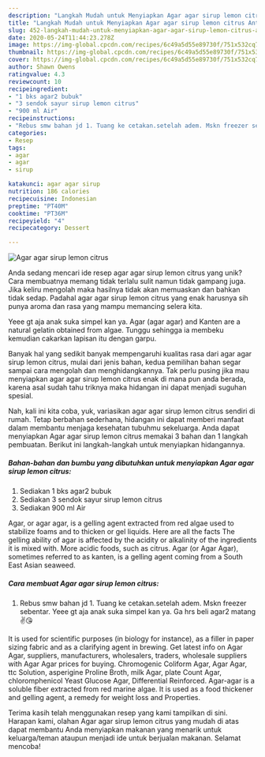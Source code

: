 ```yaml
---
description: "Langkah Mudah untuk Menyiapkan Agar agar sirup lemon citrus Anti Gagal"
title: "Langkah Mudah untuk Menyiapkan Agar agar sirup lemon citrus Anti Gagal"
slug: 452-langkah-mudah-untuk-menyiapkan-agar-agar-sirup-lemon-citrus-anti-gagal
date: 2020-05-24T11:44:23.278Z
image: https://img-global.cpcdn.com/recipes/6c49a5d55e89730f/751x532cq70/agar-agar-sirup-lemon-citrus-foto-resep-utama.jpg
thumbnail: https://img-global.cpcdn.com/recipes/6c49a5d55e89730f/751x532cq70/agar-agar-sirup-lemon-citrus-foto-resep-utama.jpg
cover: https://img-global.cpcdn.com/recipes/6c49a5d55e89730f/751x532cq70/agar-agar-sirup-lemon-citrus-foto-resep-utama.jpg
author: Shawn Owens
ratingvalue: 4.3
reviewcount: 10
recipeingredient:
- "1 bks agar2 bubuk"
- "3 sendok sayur sirup lemon citrus"
- "900 ml Air"
recipeinstructions:
- "Rebus smw bahan jd 1. Tuang ke cetakan.setelah adem. Mskn freezer sebentar. Yeee gt aja anak suka simpel kan ya. Ga hrs beli agar2 matang✌️😘"
categories:
- Resep
tags:
- agar
- agar
- sirup

katakunci: agar agar sirup 
nutrition: 186 calories
recipecuisine: Indonesian
preptime: "PT40M"
cooktime: "PT36M"
recipeyield: "4"
recipecategory: Dessert

---
```



![Agar agar sirup lemon citrus](https://img-global.cpcdn.com/recipes/6c49a5d55e89730f/751x532cq70/agar-agar-sirup-lemon-citrus-foto-resep-utama.jpg)

Anda sedang mencari ide resep agar agar sirup lemon citrus yang unik? Cara membuatnya memang tidak terlalu sulit namun tidak gampang juga. Jika keliru mengolah maka hasilnya tidak akan memuaskan dan bahkan tidak sedap. Padahal agar agar sirup lemon citrus yang enak harusnya sih punya aroma dan rasa yang mampu memancing selera kita.

Yeee gt aja anak suka simpel kan ya. Agar (agar agar) and Kanten are a natural gelatin obtained from algae. Tunggu sehingga ia membeku kemudian cakarkan lapisan itu dengan garpu.

Banyak hal yang sedikit banyak mempengaruhi kualitas rasa dari agar agar sirup lemon citrus, mulai dari jenis bahan, kedua pemilihan bahan segar sampai cara mengolah dan menghidangkannya. Tak perlu pusing jika mau menyiapkan agar agar sirup lemon citrus enak di mana pun anda berada, karena asal sudah tahu triknya maka hidangan ini dapat menjadi suguhan spesial.


Nah, kali ini kita coba, yuk, variasikan agar agar sirup lemon citrus sendiri di rumah. Tetap berbahan sederhana, hidangan ini dapat memberi manfaat dalam membantu menjaga kesehatan tubuhmu sekeluarga. Anda dapat menyiapkan Agar agar sirup lemon citrus memakai 3 bahan dan 1 langkah pembuatan. Berikut ini langkah-langkah untuk menyiapkan hidangannya.

<!--inarticleads1-->

##### Bahan-bahan dan bumbu yang dibutuhkan untuk menyiapkan Agar agar sirup lemon citrus:

1. Sediakan 1 bks agar2 bubuk
1. Sediakan 3 sendok sayur sirup lemon citrus
1. Sediakan 900 ml Air


Agar, or agar agar, is a gelling agent extracted from red algae used to stabilize foams and to thicken or gel liquids. Here are all the facts The gelling ability of agar is affected by the acidity or alkalinity of the ingredients it is mixed with. More acidic foods, such as citrus. Agar (or Agar Agar), sometimes referred to as kanten, is a gelling agent coming from a South East Asian seaweed. 

<!--inarticleads2-->

##### Cara membuat Agar agar sirup lemon citrus:

1. Rebus smw bahan jd 1. Tuang ke cetakan.setelah adem. Mskn freezer sebentar. Yeee gt aja anak suka simpel kan ya. Ga hrs beli agar2 matang✌️😘


It is used for scientific purposes (in biology for instance), as a filler in paper sizing fabric and as a clarifying agent in brewing. Get latest info on Agar Agar, suppliers, manufacturers, wholesalers, traders, wholesale suppliers with Agar Agar prices for buying. Chromogenic Coliform Agar, Agar Agar, ttc Solution, asperigine Proline Broth, milk Agar, plate Count Agar, chloromphenicol Yeast Glucose Agar, Differential Reinforced. Agar-agar is a soluble fiber extracted from red marine algae. It is used as a food thickener and gelling agent, a remedy for weight loss and Properties. 

Terima kasih telah menggunakan resep yang kami tampilkan di sini. Harapan kami, olahan Agar agar sirup lemon citrus yang mudah di atas dapat membantu Anda menyiapkan makanan yang menarik untuk keluarga/teman ataupun menjadi ide untuk berjualan makanan. Selamat mencoba!
